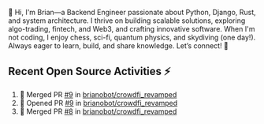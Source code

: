 👋 Hi, I'm Brian—a Backend Engineer passionate about Python, Django, Rust, and system architecture. I thrive on building scalable solutions, exploring algo-trading, fintech, and Web3, and crafting innovative software. When I'm not coding, I enjoy chess, sci-fi, quantum physics, and skydiving (one day!). Always eager to learn, build, and share knowledge. Let’s connect! 🚀

## Recent Open Source Activities ⚡️
<!--START_SECTION:activity-->
1. 🎉 Merged PR [#9](https://github.com/brianobot/crowdfi_revamped/pull/9) in [brianobot/crowdfi_revamped](https://github.com/brianobot/crowdfi_revamped)
2. 💪 Opened PR [#9](https://github.com/brianobot/crowdfi_revamped/pull/9) in [brianobot/crowdfi_revamped](https://github.com/brianobot/crowdfi_revamped)
3. 🎉 Merged PR [#8](https://github.com/brianobot/crowdfi_revamped/pull/8) in [brianobot/crowdfi_revamped](https://github.com/brianobot/crowdfi_revamped)
<!--END_SECTION:activity-->

<!--
brianobot/brianobot is a ✨ special ✨ repository because its `README.md` (this file) appears on your GitHub profile.
You can click the Preview link to take a look at your changes.
--->
